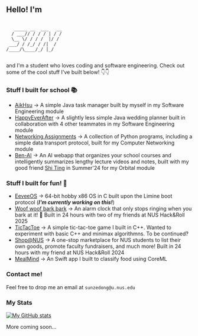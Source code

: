 ## Hello! I'm
```

   _____ __  ___   __
  / ___// / / / | / /
  \__ \/ / / /  |/ / 
 ___/ / /_/ / /|  /  
/____/\____/_/ |_/   
                     

```
and I'm a student who loves coding and software engineering. Check out some of the cool stuff I've built below! 👇👇

### Stuff I built for school 📚
- [AikHsu](https://github.com/zedonggg/ip) -> A simple Java task manager built by myself in my Software Engineering module
- [HappyEverAfter](https://github.com/zedonggg/tp) -> A slightly less simple Java wedding planner built in collaboration with 4 other teammates in my Software Engineering module
- [Networking Assignments](https://github.com/zedonggg/networks) -> A collection of Python programs, including a simple data transport protocol, built for my Computer Networking module
- [Ben-AI](https://github.com/zedonggg/orbital24) -> An AI webapp that organizes your school courses and intelligently summarizes lengthy lecture videos and notes, built with my good friend [Shi Ting](https://github.com/kongshiting) in Summer'24 for my Orbital module

### Stuff I built for fun! 🎲
- [EeveeOS](https://github.com/zedonggg/eeveeos) -> 64-bit hobby x86 OS in C built upon the Limine boot protocol (**_I'm currently working on this!_**)
- [Woof woof bark bark](https://github.com/zedonggg/hnrdeploy) -> An alarm clock that only stops ringing when you bark at it! 🐶 Built in 24 hours with two of my friends at NUS Hack&Roll 2025
- [TicTacToe](https://github.com/zedonggg/tictactoe) -> A simple tic-tac-toe game I built in C++. Wanted to experiment with basic C++ and minimax algorithmns. To be continued?
- [Shop@NUS](https://github.com/zedonggg/shoguns) -> A one-stop marketplace for NUS students to list their own goods, promote faculty fundraisers, and much more! Built in 24 hours with my friend at NUS Hack&Roll 2024
- [MealMind](https://github.com/zedonggg/wwdc23) -> An Swift app I built to classify food using CoreML

### Contact me!
Feel free to drop me an email at `sunzedong@u.nus.edu`

### My Stats
[![My GitHub stats](https://github-readme-stats.vercel.app/api?username=zedonggg)](https://github.com/anuraghazra/github-readme-stats)

More coming soon...

<!--
**zedonggg/zedonggg** is a ✨ _special_ ✨ repository because its `README.md` (this file) appears on your GitHub profile.

Here are some ideas to get you started:

- 🔭 I’m currently working on ...
- 🌱 I’m currently learning ...
- 👯 I’m looking to collaborate on ...
- 🤔 I’m looking for help with ...
- 💬 Ask me about ...
- 📫 How to reach me: ...
- 😄 Pronouns: ...
- ⚡ Fun fact: ...
-->
